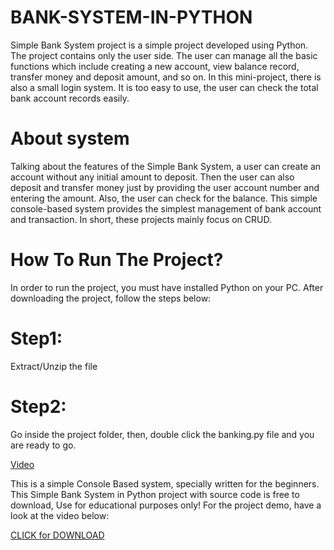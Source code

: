 # BANK-SYSTEM-IN-PYTHON
Simple Bank System project is a simple project developed using Python. The project contains only the user side. The user can manage all the basic functions which include creating a new account, view balance record, transfer money and deposit amount, and so on.  In this mini-project, there is also a small login system. It is too easy to use, the user can check the total bank account records easily.

# About system
Talking about the features of the Simple Bank System, a user can create an account without any initial amount to deposit. Then the user can also deposit and transfer money just by providing the user account number and entering the amount. Also, the user can check for the balance. This simple console-based system provides the simplest management of bank account and transaction. In short, these projects mainly focus on CRUD.

# How To Run The Project?
In order to run the project, you must have installed Python on your PC. After downloading the project, follow the steps below:

# Step1: 
Extract/Unzip the file

# Step2: 
Go inside the project folder, then, double click the banking.py file and you are ready to go.

[Video](https://www.youtube.com/watch?time_continue=290&v=8RqST0D0NPE&feature=emb_logo)

This is a simple Console Based system, specially written for the beginners. This Simple Bank System in Python project with source code is free to download, Use for educational purposes only! For the project demo, have a look at the video below:

[CLICK for DOWNLOAD](https://github.com/vkn84527/BANK-SYSTEM-IN-PYTHON)
